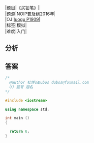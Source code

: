 
|题目|《买铅笔》|  
|题源|NOIP普及组2016年|  
|OJ|[luogu P1909](https://www.luogu.org/problemnew/show/P1909)|  
|标签|模拟|  
|难度|入门|  

## 分析 
## 答案
```cpp
/* 	
  @author 杜博识Dubos dubos@foxmail.com
  OJ 题号 题名 
*/

#include <iostream>

using namespace std;

int main ()
{

  return 0;
}
```
